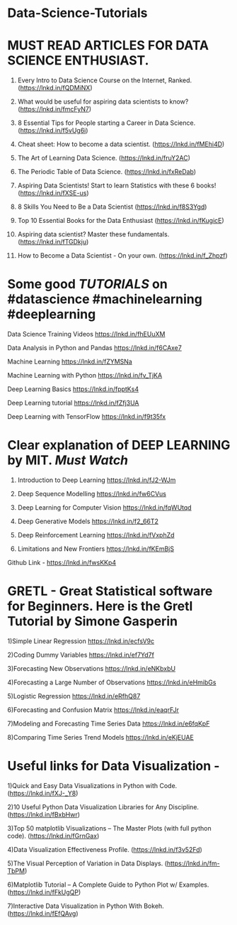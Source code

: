 # Data-Science-Tutorials

MUST READ ARTICLES FOR DATA SCIENCE ENTHUSIAST.
==============================================
1) Every Intro to Data Science Course on the Internet, Ranked.
(https://lnkd.in/fQDMiNX)

2) What would be useful for aspiring data scientists to know?
(https://lnkd.in/fmcFyN7)

3) 8 Essential Tips for People starting a Career in Data Science.
(https://lnkd.in/f5vUg6i)

4) Cheat sheet: How to become a data scientist.
(https://lnkd.in/fMEhi4D)

5) The Art of Learning Data Science.
(https://lnkd.in/fruY2AC)

6) The Periodic Table of Data Science.
(https://lnkd.in/fxReDab)

7) Aspiring Data Scientists! Start to learn Statistics with these 6 books!
(https://lnkd.in/fXSE-us)

8)  8 Skills You Need to Be a Data Scientist
(https://lnkd.in/f8S3Ygd)

9) Top 10 Essential Books for the Data Enthusiast
(https://lnkd.in/fKugicE)

10)  Aspiring data scientist? Master these fundamentals.
(https://lnkd.in/fTGDkju)

11) How to Become a Data Scientist - On your own.
(https://lnkd.in/f_Zhpzf)




Some good ***TUTORIALS*** on #datascience #machinelearning #deeplearning
========================================================================
Data Science Training Videos
https://lnkd.in/fhEUuXM


Data Analysis in Python and Pandas
https://lnkd.in/f6CAxe7
 

Machine Learning
https://lnkd.in/fZYMSNa


Machine Learning with Python
https://lnkd.in/fv_TjKA
 

Deep Learning Basics
https://lnkd.in/fpptKs4
 

Deep Learning tutorial
https://lnkd.in/fZfj3UA


Deep Learning with TensorFlow
https://lnkd.in/f9t35fx




Clear explanation of DEEP LEARNING by MIT.  ***Must Watch*** 
=============================================================
1) Introduction to Deep Learning
https://lnkd.in/fJ2-WJm

2) Deep Sequence Modelling
https://lnkd.in/fw6CVus

3) Deep Learning for Computer Vision
https://lnkd.in/fqWUtqd

4) Deep Generative Models
https://lnkd.in/f2_66T2

5) Deep Reinforcement Learning
https://lnkd.in/fVxphZd

6) Limitations and New Frontiers
https://lnkd.in/fKEmBjS

Github Link - https://lnkd.in/fwsKKp4




GRETL - Great Statistical software for Beginners. Here is the Gretl Tutorial by Simone Gasperin
================================================================================================
1)Simple Linear Regression
https://lnkd.in/ecfsV9c

2)Coding Dummy Variables
https://lnkd.in/ef7Yd7f

3)Forecasting New Observations
https://lnkd.in/eNKbxbU

4)Forecasting a Large Number of Observations
https://lnkd.in/eHmibGs

5)Logistic Regression
https://lnkd.in/eRfhQ87

6)Forecasting and Confusion Matrix
https://lnkd.in/eaqrFJr

7)Modeling and Forecasting Time Series Data
https://lnkd.in/e6fqKpF
  
8)Comparing Time Series Trend Models
https://lnkd.in/eKjEUAE



Useful links for Data Visualization - 
====================================
1)Quick and Easy Data Visualizations in Python with Code.
(https://lnkd.in/fXJ-_Y8)

2)10 Useful Python Data Visualization Libraries for Any Discipline.
(https://lnkd.in/fBxbHwr)

3)Top 50 matplotlib Visualizations – The Master Plots (with full python code).
(https://lnkd.in/fGrnGax)

4)Data Visualization Effectiveness Profile.
(https://lnkd.in/f3v52Fd)

5)The Visual Perception of Variation in Data Displays.
(https://lnkd.in/fm-TbPM)

6)Matplotlib Tutorial – A Complete Guide to Python Plot w/ Examples.
(https://lnkd.in/fFkUgQP)

7)Interactive Data Visualization in Python With Bokeh.
(https://lnkd.in/fEfQAvg)


